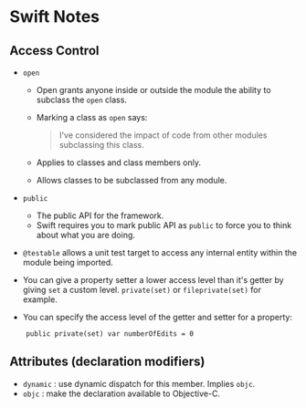 # Swift Notes

## Access Control

* `open`
  * Open grants anyone inside or outside the module the ability to subclass the
    `open` class.
  * Marking a class as `open` says:

    > I've considered the impact of code from other modules subclassing this class.

  * Applies to classes and class members only.
  * Allows classes to be subclassed from any module.

* `public`
  * The public API for the framework.
  * Swift requires you to mark public API as `public` to force you to think
    about what you are doing.

* `@testable` allows a unit test target to access any internal entity within the
  module being imported.

* You can give a property setter a lower access level than it's getter by giving
  `set` a custom level. `private(set)` or `fileprivate(set)` for example.

* You can specify the access level of the getter and setter for a property:

```
	public private(set) var numberOfEdits = 0
```

## Attributes (declaration modifiers)

* `dynamic` : use dynamic dispatch for this member. Implies `objc`.
* `objc` : make the declaration available to Objective-C.

